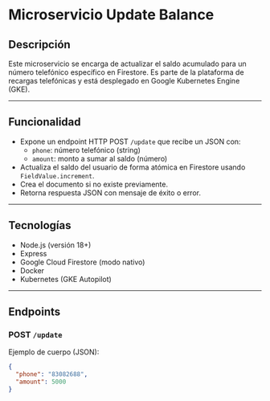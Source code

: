 # Microservicio Update Balance

## Descripción
Este microservicio se encarga de actualizar el saldo acumulado para un número telefónico específico en Firestore. Es parte de la plataforma de recargas telefónicas y está desplegado en Google Kubernetes Engine (GKE).

---

## Funcionalidad

- Expone un endpoint HTTP POST `/update` que recibe un JSON con:
  - `phone`: número telefónico (string)
  - `amount`: monto a sumar al saldo (número)
- Actualiza el saldo del usuario de forma atómica en Firestore usando `FieldValue.increment`.
- Crea el documento si no existe previamente.
- Retorna respuesta JSON con mensaje de éxito o error.

---

## Tecnologías

- Node.js (versión 18+)
- Express
- Google Cloud Firestore (modo nativo)
- Docker
- Kubernetes (GKE Autopilot)

---

## Endpoints

### POST `/update`

Ejemplo de cuerpo (JSON):

```json
{
  "phone": "83082688",
  "amount": 5000
}
